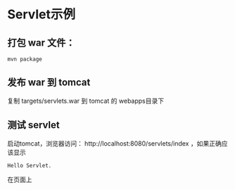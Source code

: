 # Servlet示例

## 打包 war 文件：

```
mvn package
```

## 发布 war 到 tomcat

复制 targets/servlets.war 到 tomcat 的 webapps目录下

## 测试 servlet

启动tomcat，浏览器访问： http://localhost:8080/servlets/index ，如果正确应该显示

```
Hello Servlet.
```

在页面上
